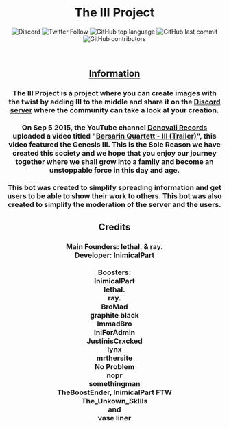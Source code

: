 <h1 align="center">The III Project</h1>

<center><img alt="Discord" src="https://img.shields.io/discord/857017449743777812?logo=discord&style=flat-square"> <img alt="Twitter Follow"src="https://img.shields.io/twitter/follow/TheIIISociety?color=brightgreen&label=%40TheIIISociety&logo=twitter&style=flat-square"> <img alt="GitHub top language"src="https://img.shields.io/github/languages/top/InimicalPart/TheIIIProject?style=flat-square"> <img alt="GitHub last commit" src="https://img.shields.io/github/last-commit/InimicalPart/TheIIIProject?style=flat-square"> <img alt="GitHub contributors" src="https://img.shields.io/github/contributors/InimicalPart/TheIIIProject?style=flat-square">





<br/><h2 align="center"><u><b>Information</b></u></h2>
<h3 align="center">
The III Project is a project where you can create images with the twist by adding <b>III</b> to the middle and share it on the <a href="https://discord.gg/iii">Discord server</a> where the community can take a look at your creation. <br><br> On Sep 5 2015, the YouTube channel <a href="https://www.youtube.com/channel/UCrd_7bwxWw7zgkOtmVQbfEA">Denovali Records</a> uploaded a video titled "<a href="https://www.youtube.com/watch?v=o6piGa5JDLI">Bersarin Quartett - III (Trailer)</a>", this video featured the <b>Genesis III</b>. This is the Sole Reason we have created this society and we hope that you enjoy our journey together where we shall grow into a family and become an unstoppable force in this day and age. <br><br>
This bot was created to simplify spreading information and get users to be able to show their work to others. This bot was also created to simplify the moderation of the server and the users.
</h3>




<h2 align="center">Credits</h2>
<h3 align="center">
Main Founders: <b>lethal.</b> & <b>ray.</b><br>
Developer: <b>InimicalPart</b></b><br>

<br>
Boosters:<br>
<b>InimicalPart</b><br>
<b>lethal.</b><br>
<b>ray.</b><br>
<b>BroMad</b><br>
<b>graphite black</b><br>
<b>ImmadBro</b><br>
<b>IniForAdmin</b><br> <!-- I totally agree -->
<b>JustinisCrxcked</b><br>
<b>lynx</b><br>
<b>mrthersite</b><br>
<b>No Problem</b><br>
<b>nopr</b><br>
<b>somethingman</b><br>
<b>TheBoostEnder, InimicalPart FTW</b><br>
<b>The_Unkown_SkIIIs</b><br>
and<br>
<b>vase liner</b><br>

</h3>
